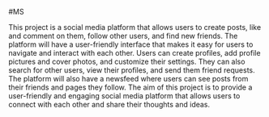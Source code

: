 #MS

This project is a social media platform that allows users to create posts, like and comment on them, follow other users, and find new friends. The platform will have a user-friendly interface that makes it easy for users to navigate and interact with each other. Users can create profiles, add profile pictures and cover photos, and customize their settings. They can also search for other users, view their profiles, and send them friend requests. The platform will also have a newsfeed where users can see posts from their friends and pages they follow. The aim of this project is to provide a user-friendly and engaging social media platform that allows users to connect with each other and share their thoughts and ideas.
